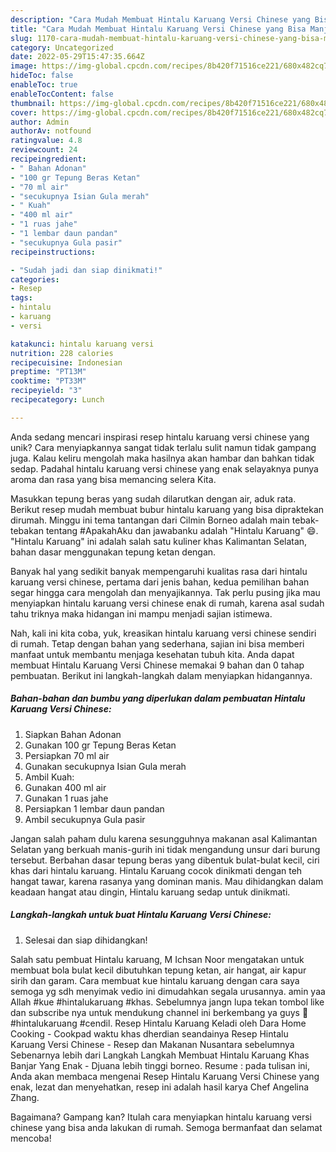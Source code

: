 ```yaml
---
description: "Cara Mudah Membuat Hintalu Karuang Versi Chinese yang Bisa Manjain Lidah"
title: "Cara Mudah Membuat Hintalu Karuang Versi Chinese yang Bisa Manjain Lidah"
slug: 1170-cara-mudah-membuat-hintalu-karuang-versi-chinese-yang-bisa-manjain-lidah
category: Uncategorized
date: 2022-05-29T15:47:35.664Z
image: https://img-global.cpcdn.com/recipes/8b420f71516ce221/680x482cq70/hintalu-karuang-versi-chinese-foto-resep-utama.jpg
hideToc: false
enableToc: true
enableTocContent: false
thumbnail: https://img-global.cpcdn.com/recipes/8b420f71516ce221/680x482cq70/hintalu-karuang-versi-chinese-foto-resep-utama.jpg
cover: https://img-global.cpcdn.com/recipes/8b420f71516ce221/680x482cq70/hintalu-karuang-versi-chinese-foto-resep-utama.jpg
author: Admin
authorAv: notfound
ratingvalue: 4.8
reviewcount: 24
recipeingredient:
- " Bahan Adonan"
- "100 gr Tepung Beras Ketan"
- "70 ml air"
- "secukupnya Isian Gula merah"
- " Kuah"
- "400 ml air"
- "1 ruas jahe"
- "1 lembar daun pandan"
- "secukupnya Gula pasir"
recipeinstructions:

- "Sudah jadi dan siap dinikmati!"
categories:
- Resep
tags:
- hintalu
- karuang
- versi

katakunci: hintalu karuang versi 
nutrition: 228 calories
recipecuisine: Indonesian
preptime: "PT13M"
cooktime: "PT33M"
recipeyield: "3"
recipecategory: Lunch

---
```





Anda sedang mencari inspirasi resep hintalu karuang versi chinese yang unik? Cara menyiapkannya sangat tidak terlalu sulit namun tidak gampang juga. Kalau keliru mengolah maka hasilnya akan hambar dan bahkan tidak sedap. Padahal hintalu karuang versi chinese yang enak selayaknya punya aroma dan rasa yang bisa memancing selera Kita.





Masukkan tepung beras yang sudah dilarutkan dengan air, aduk rata. Berikut resep mudah membuat bubur hintalu karuang yang bisa dipraktekan dirumah. Minggu ini tema tantangan dari Cilmin Borneo adalah main tebak-tebakan tentang #ApakahAku dan jawabanku adalah &#34;Hintalu Karuang&#34; 😄. &#34;Hintalu Karuang&#34; ini adalah salah satu kuliner khas Kalimantan Selatan, bahan dasar menggunakan tepung ketan dengan.

Banyak hal yang sedikit banyak mempengaruhi kualitas rasa dari hintalu karuang versi chinese, pertama dari jenis bahan, kedua pemilihan bahan segar hingga cara mengolah dan menyajikannya. Tak perlu pusing jika mau menyiapkan hintalu karuang versi chinese enak di rumah, karena asal sudah tahu triknya maka hidangan ini mampu menjadi sajian istimewa.






Nah, kali ini kita coba, yuk, kreasikan hintalu karuang versi chinese sendiri di rumah. Tetap dengan bahan yang sederhana, sajian ini bisa memberi manfaat untuk membantu menjaga kesehatan tubuh kita. Anda dapat membuat Hintalu Karuang Versi Chinese memakai 9 bahan dan 0 tahap pembuatan. Berikut ini langkah-langkah dalam menyiapkan hidangannya.

<!--inarticleads1-->

##### Bahan-bahan dan bumbu yang diperlukan dalam pembuatan Hintalu Karuang Versi Chinese:

1. Siapkan  Bahan Adonan
1. Gunakan 100 gr Tepung Beras Ketan
1. Persiapkan 70 ml air
1. Gunakan secukupnya Isian Gula merah
1. Ambil  Kuah:
1. Gunakan 400 ml air
1. Gunakan 1 ruas jahe
1. Persiapkan 1 lembar daun pandan
1. Ambil secukupnya Gula pasir


Jangan salah paham dulu karena sesungguhnya makanan asal Kalimantan Selatan yang berkuah manis-gurih ini tidak mengandung unsur dari burung tersebut. Berbahan dasar tepung beras yang dibentuk bulat-bulat kecil, ciri khas dari hintalu karuang. Hintalu Karuang cocok dinikmati dengan teh hangat tawar, karena rasanya yang dominan manis. Mau dihidangkan dalam keadaan hangat atau dingin, Hintalu karuang sedap untuk dinikmati. 

<!--inarticleads2-->

##### Langkah-langkah untuk buat Hintalu Karuang Versi Chinese:


1. Selesai dan siap dihidangkan!

Salah satu pembuat Hintalu karuang, M Ichsan Noor mengatakan untuk membuat bola bulat kecil dibutuhkan tepung ketan, air hangat, air kapur sirih dan garam. Cara membuat kue hintalu karuang dengan cara saya semoga yg sdh menyimak vedio ini dimudahkan segala urusannya. amin yaa Allah #kue #hintalukaruang #khas. Sebelumnya jangn lupa tekan tombol like dan subscribe nya untuk mendukung channel ini berkembang ya guys 🤗 #hintalukaruang #cendil. Resep Hintalu Karuang Keladi oleh Dara Home Cooking - Cookpad waktu khas dherdian seandainya Resep Hintalu Karuang Versi Chinese - Resep dan Makanan Nusantara sebelumnya Sebenarnya lebih dari Langkah Langkah Membuat Hintalu Karuang Khas Banjar Yang Enak - Djuana lebih tinggi borneo. Resume : pada tulisan ini, Anda akan membaca mengenai Resep Hintalu Karuang Versi Chinese yang enak, lezat dan menyehatkan, resep ini adalah hasil karya Chef Angelina Zhang. 

Bagaimana? Gampang kan? Itulah cara menyiapkan hintalu karuang versi chinese yang bisa anda lakukan di rumah. Semoga bermanfaat dan selamat mencoba!
